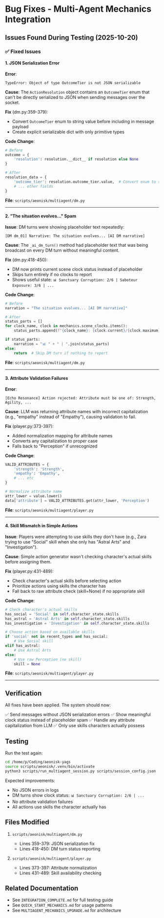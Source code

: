 # Bug Fixes - Multi-Agent Mechanics Integration

## Issues Found During Testing (2025-10-20)

### ✅ Fixed Issues

#### 1. JSON Serialization Error

**Error**:
```
TypeError: Object of type OutcomeTier is not JSON serializable
```

**Cause**: The `ActionResolution` object contains an `OutcomeTier` enum that can't be directly serialized to JSON when sending messages over the socket.

**Fix** (dm.py:359-379):
- Convert `OutcomeTier` enum to string value before including in message payload
- Create explicit serializable dict with only primitive types

**Code Change**:
```python
# Before
outcome = {
    'resolution': resolution.__dict__ if resolution else None
}

# After
resolution_data = {
    'outcome_tier': resolution.outcome_tier.value,  # Convert enum to string
    # ... other fields
}
```

**File**: `scripts/aeonisk/multiagent/dm.py`

---

#### 2. "The situation evolves..." Spam

**Issue**: DM turns were showing placeholder text repeatedly:
```
[DM dm_01] Narrative: The situation evolves... [AI DM narrative]
```

**Cause**: The `_ai_dm_turn()` method had placeholder text that was being broadcast on every DM turn without meaningful content.

**Fix** (dm.py:418-450):
- DM now prints current scene clock status instead of placeholder
- Skips turn entirely if no clocks to report
- Shows useful state: `📊 Sanctuary Corruption: 2/6 | Saboteur Exposure: 3/6 | ...`

**Code Change**:
```python
# Before
narration = "The situation evolves... [AI DM narrative]"

# After
status_parts = []
for clock_name, clock in mechanics.scene_clocks.items():
    status_parts.append(f"{clock_name}: {clock.current}/{clock.maximum}")

if status_parts:
    narration = "📊 " + " | ".join(status_parts)
else:
    return  # Skip DM turn if nothing to report
```

**File**: `scripts/aeonisk/multiagent/dm.py`

---

#### 3. Attribute Validation Failures

**Error**:
```
[Echo Resonance] Action rejected: Attribute must be one of: Strength, Agility, ...
```

**Cause**: LLM was returning attribute names with incorrect capitalization (e.g., "empathy" instead of "Empathy"), causing validation to fail.

**Fix** (player.py:373-397):
- Added normalization mapping for attribute names
- Converts any capitalization to proper case
- Falls back to "Perception" if unrecognized

**Code Change**:
```python
VALID_ATTRIBUTES = {
    'strength': 'Strength',
    'empathy': 'Empathy',
    # ... etc
}

# Normalize attribute name
attr_lower = value.lower()
data['attribute'] = VALID_ATTRIBUTES.get(attr_lower, 'Perception')
```

**File**: `scripts/aeonisk/multiagent/player.py`

---

#### 4. Skill Mismatch in Simple Actions

**Issue**: Players were attempting to use skills they don't have (e.g., Zara trying to use "Social" skill when she only has "Astral Arts" and "Investigation").

**Cause**: Simple action generator wasn't checking character's actual skills before assigning them.

**Fix** (player.py:431-489):
- Check character's actual skills before selecting action
- Prioritize actions using skills the character has
- Fall back to raw attribute check (skill=None) if no appropriate skill

**Code Change**:
```python
# Check character's actual skills
has_social = 'Social' in self.character_state.skills
has_astral = 'Astral Arts' in self.character_state.skills
has_investigation = 'Investigation' in self.character_state.skills

# Choose action based on available skills
if 'social' not in recent_types and has_social:
    # Use Social skill
elif has_astral:
    # Use Astral Arts
else:
    # Use raw Perception (no skill)
    skill = None
```

**File**: `scripts/aeonisk/multiagent/player.py`

---

## Verification

All fixes have been applied. The system should now:

✅ Send messages without JSON serialization errors
✅ Show meaningful clock status instead of placeholder spam
✅ Handle any attribute capitalization from LLM
✅ Only use skills characters actually possess

## Testing

Run the test again:

```bash
cd /home/p/Coding/aeonisk-yags
source scripts/aeonisk/.venv/bin/activate
python3 scripts/run_multiagent_session.py scripts/session_config.json
```

Expected improvements:
- No JSON errors in logs
- DM turns show clock status: `📊 Sanctuary Corruption: 2/6 | ...`
- No attribute validation failures
- All actions use skills the character actually has

## Files Modified

1. `scripts/aeonisk/multiagent/dm.py`
   - Lines 359-379: JSON serialization fix
   - Lines 418-450: DM turn status reporting

2. `scripts/aeonisk/multiagent/player.py`
   - Lines 373-397: Attribute normalization
   - Lines 431-489: Skill availability checking

## Related Documentation

- See `INTEGRATION_COMPLETE.md` for full testing guide
- See `QUICK_START_MECHANICS.md` for usage patterns
- See `MULTIAGENT_MECHANICS_UPGRADE.md` for architecture
